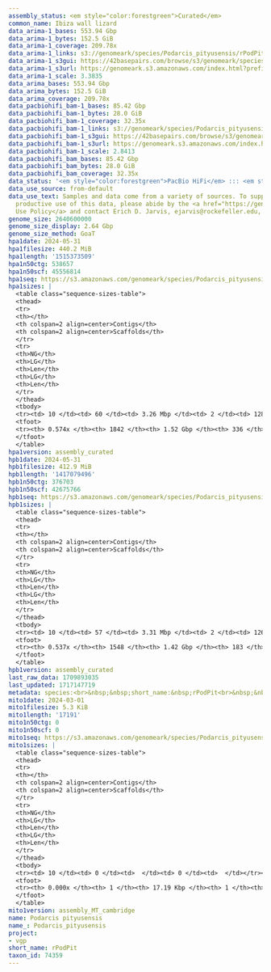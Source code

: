 ```yaml
---
assembly_status: <em style="color:forestgreen">Curated</em>
common_name: Ibiza wall lizard
data_arima-1_bases: 553.94 Gbp
data_arima-1_bytes: 152.5 GiB
data_arima-1_coverage: 209.78x
data_arima-1_links: s3://genomeark/species/Podarcis_pityusensis/rPodPit1/genomic_data/arima/<br>
data_arima-1_s3gui: https://42basepairs.com/browse/s3/genomeark/species/Podarcis_pityusensis/rPodPit1/genomic_data/arima/
data_arima-1_s3url: https://genomeark.s3.amazonaws.com/index.html?prefix=species/Podarcis_pityusensis/rPodPit1/genomic_data/arima/
data_arima-1_scale: 3.3835
data_arima_bases: 553.94 Gbp
data_arima_bytes: 152.5 GiB
data_arima_coverage: 209.78x
data_pacbiohifi_bam-1_bases: 85.42 Gbp
data_pacbiohifi_bam-1_bytes: 28.0 GiB
data_pacbiohifi_bam-1_coverage: 32.35x
data_pacbiohifi_bam-1_links: s3://genomeark/species/Podarcis_pityusensis/rPodPit1/genomic_data/pacbio_hifi/<br>
data_pacbiohifi_bam-1_s3gui: https://42basepairs.com/browse/s3/genomeark/species/Podarcis_pityusensis/rPodPit1/genomic_data/pacbio_hifi/
data_pacbiohifi_bam-1_s3url: https://genomeark.s3.amazonaws.com/index.html?prefix=species/Podarcis_pityusensis/rPodPit1/genomic_data/pacbio_hifi/
data_pacbiohifi_bam-1_scale: 2.8413
data_pacbiohifi_bam_bases: 85.42 Gbp
data_pacbiohifi_bam_bytes: 28.0 GiB
data_pacbiohifi_bam_coverage: 32.35x
data_status: '<em style="color:forestgreen">PacBio HiFi</em> ::: <em style="color:forestgreen">Arima</em>'
data_use_source: from-default
data_use_text: Samples and data come from a variety of sources. To support fair and
  productive use of this data, please abide by the <a href="https://genome10k.soe.ucsc.edu/data-use-policies/">Data
  Use Policy</a> and contact Erich D. Jarvis, ejarvis@rockefeller.edu, with any questions.
genome_size: 2640600000
genome_size_display: 2.64 Gbp
genome_size_method: GoaT
hpa1date: 2024-05-31
hpa1filesize: 440.2 MiB
hpa1length: '1515373509'
hpa1n50ctg: 538657
hpa1n50scf: 45556814
hpa1seq: https://s3.amazonaws.com/genomeark/species/Podarcis_pityusensis/rPodPit1/assembly_curated/rPodPit1.hap1.cur.20240531.fasta.gz
hpa1sizes: |
  <table class="sequence-sizes-table">
  <thead>
  <tr>
  <th></th>
  <th colspan=2 align=center>Contigs</th>
  <th colspan=2 align=center>Scaffolds</th>
  </tr>
  <tr>
  <th>NG</th>
  <th>LG</th>
  <th>Len</th>
  <th>LG</th>
  <th>Len</th>
  </tr>
  </thead>
  <tbody>
  <tr><td> 10 </td><td> 60 </td><td> 3.26 Mbp </td><td> 2 </td><td> 128.38 Mbp </td></tr><tr><td> 20 </td><td> 159 </td><td> 2.22 Mbp </td><td> 5 </td><td> 100.81 Mbp </td></tr><tr><td> 30 </td><td> 302 </td><td> 1.57 Mbp </td><td> 8 </td><td> 89.68 Mbp </td></tr><tr><td> 40 </td><td> 510 </td><td> 1.02 Mbp </td><td> 11 </td><td> 63.86 Mbp </td></tr><tr style="background-color:#cccccc;"><td> 50 </td><td> 856 </td><td style="background-color:#ff8888;"> 0.54 Mbp </td><td> 16 </td><td style="background-color:#88ff88;"> 45.56 Mbp </td></tr><tr><td> 60 </td><td> 0 </td><td>  </td><td> 0 </td><td>  </td></tr><tr><td> 70 </td><td> 0 </td><td>  </td><td> 0 </td><td>  </td></tr><tr><td> 80 </td><td> 0 </td><td>  </td><td> 0 </td><td>  </td></tr><tr><td> 90 </td><td> 0 </td><td>  </td><td> 0 </td><td>  </td></tr><tr><td> 100 </td><td> 0 </td><td>  </td><td> 0 </td><td>  </td></tr></tbody>
  <tfoot>
  <tr><th> 0.574x </th><th> 1842 </th><th> 1.52 Gbp </th><th> 336 </th><th> 1.52 Gbp </th></tr>
  </tfoot>
  </table>
hpa1version: assembly_curated
hpb1date: 2024-05-31
hpb1filesize: 412.9 MiB
hpb1length: '1417079496'
hpb1n50ctg: 376703
hpb1n50scf: 42675766
hpb1seq: https://s3.amazonaws.com/genomeark/species/Podarcis_pityusensis/rPodPit1/assembly_curated/rPodPit1.hap2.cur.20240531.fasta.gz
hpb1sizes: |
  <table class="sequence-sizes-table">
  <thead>
  <tr>
  <th></th>
  <th colspan=2 align=center>Contigs</th>
  <th colspan=2 align=center>Scaffolds</th>
  </tr>
  <tr>
  <th>NG</th>
  <th>LG</th>
  <th>Len</th>
  <th>LG</th>
  <th>Len</th>
  </tr>
  </thead>
  <tbody>
  <tr><td> 10 </td><td> 57 </td><td> 3.31 Mbp </td><td> 2 </td><td> 126.52 Mbp </td></tr><tr><td> 20 </td><td> 154 </td><td> 2.27 Mbp </td><td> 5 </td><td> 100.53 Mbp </td></tr><tr><td> 30 </td><td> 298 </td><td> 1.48 Mbp </td><td> 8 </td><td> 89.26 Mbp </td></tr><tr><td> 40 </td><td> 517 </td><td> 0.96 Mbp </td><td> 11 </td><td> 64.48 Mbp </td></tr><tr style="background-color:#cccccc;"><td> 50 </td><td> 942 </td><td style="background-color:#ff8888;"> 376.70 Kbp </td><td> 16 </td><td style="background-color:#88ff88;"> 42.68 Mbp </td></tr><tr><td> 60 </td><td> 0 </td><td>  </td><td> 0 </td><td>  </td></tr><tr><td> 70 </td><td> 0 </td><td>  </td><td> 0 </td><td>  </td></tr><tr><td> 80 </td><td> 0 </td><td>  </td><td> 0 </td><td>  </td></tr><tr><td> 90 </td><td> 0 </td><td>  </td><td> 0 </td><td>  </td></tr><tr><td> 100 </td><td> 0 </td><td>  </td><td> 0 </td><td>  </td></tr></tbody>
  <tfoot>
  <tr><th> 0.537x </th><th> 1548 </th><th> 1.42 Gbp </th><th> 183 </th><th> 1.42 Gbp </th></tr>
  </tfoot>
  </table>
hpb1version: assembly_curated
last_raw_data: 1709893035
last_updated: 1717147719
metadata: species:<br>&nbsp;&nbsp;short_name:&nbsp;rPodPit<br>&nbsp;&nbsp;name:&nbsp;Podarcis&nbsp;pityusensis<br>&nbsp;&nbsp;taxon_id:&nbsp;74359<br>&nbsp;&nbsp;common_name:&nbsp;Ibiza&nbsp;wall&nbsp;lizard<br>&nbsp;&nbsp;order:<br>&nbsp;&nbsp;&nbsp;&nbsp;name:&nbsp;Squamata<br>&nbsp;&nbsp;family:<br>&nbsp;&nbsp;&nbsp;&nbsp;name:&nbsp;Lacertidae<br>&nbsp;&nbsp;individuals:<br>&nbsp;&nbsp;&nbsp;&nbsp;-&nbsp;short_name:&nbsp;rPodPit1<br>&nbsp;&nbsp;&nbsp;&nbsp;&nbsp;&nbsp;biosample_id:&nbsp;SAMEA114217797<br>&nbsp;&nbsp;&nbsp;&nbsp;&nbsp;&nbsp;sex:&nbsp;female<br>&nbsp;&nbsp;genome_size:&nbsp;2640600000<br>&nbsp;&nbsp;genome_size_method:&nbsp;GoaT<br>&nbsp;&nbsp;project:&nbsp;[&nbsp;vgp&nbsp;]<br>
mito1date: 2024-03-01
mito1filesize: 5.3 KiB
mito1length: '17191'
mito1n50ctg: 0
mito1n50scf: 0
mito1seq: https://s3.amazonaws.com/genomeark/species/Podarcis_pityusensis/rPodPit1/assembly_MT_cambridge/rPodPit1.MT.20240301.fasta.gz
mito1sizes: |
  <table class="sequence-sizes-table">
  <thead>
  <tr>
  <th></th>
  <th colspan=2 align=center>Contigs</th>
  <th colspan=2 align=center>Scaffolds</th>
  </tr>
  <tr>
  <th>NG</th>
  <th>LG</th>
  <th>Len</th>
  <th>LG</th>
  <th>Len</th>
  </tr>
  </thead>
  <tbody>
  <tr><td> 10 </td><td> 0 </td><td>  </td><td> 0 </td><td>  </td></tr><tr><td> 20 </td><td> 0 </td><td>  </td><td> 0 </td><td>  </td></tr><tr><td> 30 </td><td> 0 </td><td>  </td><td> 0 </td><td>  </td></tr><tr><td> 40 </td><td> 0 </td><td>  </td><td> 0 </td><td>  </td></tr><tr style="background-color:#cccccc;"><td> 50 </td><td> 0 </td><td style="background-color:#ff8888;">  </td><td> 0 </td><td style="background-color:#ff8888;">  </td></tr><tr><td> 60 </td><td> 0 </td><td>  </td><td> 0 </td><td>  </td></tr><tr><td> 70 </td><td> 0 </td><td>  </td><td> 0 </td><td>  </td></tr><tr><td> 80 </td><td> 0 </td><td>  </td><td> 0 </td><td>  </td></tr><tr><td> 90 </td><td> 0 </td><td>  </td><td> 0 </td><td>  </td></tr><tr><td> 100 </td><td> 0 </td><td>  </td><td> 0 </td><td>  </td></tr></tbody>
  <tfoot>
  <tr><th> 0.000x </th><th> 1 </th><th> 17.19 Kbp </th><th> 1 </th><th> 17.19 Kbp </th></tr>
  </tfoot>
  </table>
mito1version: assembly_MT_cambridge
name: Podarcis pityusensis
name_: Podarcis_pityusensis
project:
- vgp
short_name: rPodPit
taxon_id: 74359
---
```


